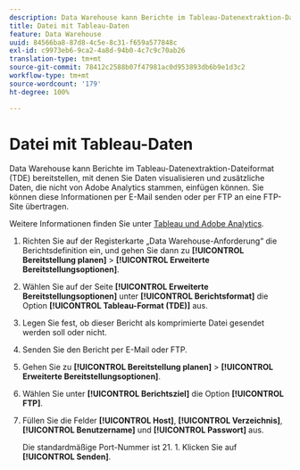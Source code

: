 ```yaml
---
description: Data Warehouse kann Berichte im Tableau-Datenextraktion-Dateiformat (TDE) bereitstellen, mit denen Sie Daten visualisieren und zusätzliche Daten, die nicht von Adobe Analytics stammen, einfügen können. Sie können diese Informationen per E-Mail senden oder per FTP an eine FTP-Site übertragen.
title: Datei mit Tableau-Daten
feature: Data Warehouse
uuid: 84566ba8-87d8-4c5e-8c31-f659a577848c
exl-id: c9973eb6-9ca2-4a8d-94b0-4c7c9c70ab26
translation-type: tm+mt
source-git-commit: 78412c2588b07f47981ac0d953893db6b9e1d3c2
workflow-type: tm+mt
source-wordcount: '179'
ht-degree: 100%

---
```


# Datei mit Tableau-Daten

Data Warehouse kann Berichte im Tableau-Datenextraktion-Dateiformat (TDE) bereitstellen, mit denen Sie Daten visualisieren und zusätzliche Daten, die nicht von Adobe Analytics stammen, einfügen können. Sie können diese Informationen per E-Mail senden oder per FTP an eine FTP-Site übertragen.

Weitere Informationen finden Sie unter [Tableau und Adobe Analytics](https://www.tableausoftware.com/about/blog/2014/3/tableau-and-adobe-analytics-digital-marketing-gets-even-more-awesome-29491).

1. Richten Sie auf der Registerkarte „Data Warehouse-Anforderung“ die Berichtsdefinition ein, und gehen Sie dann zu **[!UICONTROL Bereitstellung planen]** > **[!UICONTROL Erweiterte Bereitstellungsoptionen]**.
1. Wählen Sie auf der Seite **[!UICONTROL Erweiterte Bereitstellungsoptionen]** unter **[!UICONTROL Berichtsformat]** die Option **[!UICONTROL Tableau-Format (TDE)]** aus.
1. Legen Sie fest, ob dieser Bericht als komprimierte Datei gesendet werden soll oder nicht.
1. Senden Sie den Bericht per E-Mail oder FTP.

1. Gehen Sie zu **[!UICONTROL Bereitstellung planen]** > **[!UICONTROL Erweiterte Bereitstellungsoptionen]**.
1. Wählen Sie unter **[!UICONTROL Berichtsziel]** die Option **[!UICONTROL FTP]**.
1. Füllen Sie die Felder **[!UICONTROL Host]**, **[!UICONTROL Verzeichnis]**, **[!UICONTROL Benutzername]** und **[!UICONTROL Passwort]** aus.

   Die standardmäßige Port-Nummer ist 21. 1. Klicken Sie auf **[!UICONTROL Senden]**.
